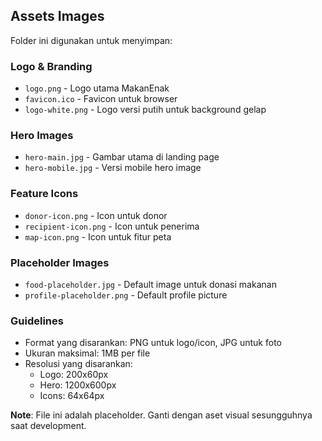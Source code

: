 <!-- Folder untuk menyimpan gambar/aset visual -->

## Assets Images

Folder ini digunakan untuk menyimpan:

### Logo & Branding
- `logo.png` - Logo utama MakanEnak
- `favicon.ico` - Favicon untuk browser
- `logo-white.png` - Logo versi putih untuk background gelap

### Hero Images
- `hero-main.jpg` - Gambar utama di landing page
- `hero-mobile.jpg` - Versi mobile hero image

### Feature Icons
- `donor-icon.png` - Icon untuk donor
- `recipient-icon.png` - Icon untuk penerima
- `map-icon.png` - Icon untuk fitur peta

### Placeholder Images
- `food-placeholder.jpg` - Default image untuk donasi makanan
- `profile-placeholder.png` - Default profile picture

### Guidelines
- Format yang disarankan: PNG untuk logo/icon, JPG untuk foto
- Ukuran maksimal: 1MB per file
- Resolusi yang disarankan: 
  - Logo: 200x60px
  - Hero: 1200x600px
  - Icons: 64x64px

**Note**: File ini adalah placeholder. Ganti dengan aset visual sesungguhnya saat development.
